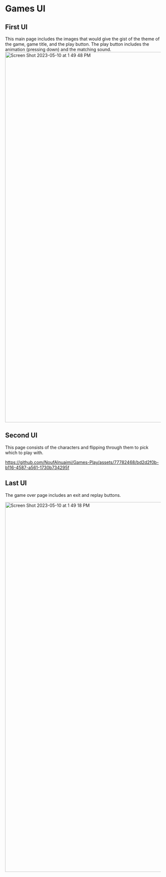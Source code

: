 # Games UI

## First UI 
This main page includes the images that would give the gist of the theme of the game, game title, and the play button. The play button includes the animation (pressing down) and the matching sound.
<img width="1194" alt="Screen Shot 2023-05-10 at 1 49 48 PM" src="https://github.com/NoufAlnuaimi/Games-Play/assets/77782468/26b8dcd6-d3d6-45d5-89f1-c94ed8e20a65">


## Second UI
This page consists of the characters and flipping through them to pick which to play with.


https://github.com/NoufAlnuaimi/Games-Play/assets/77782468/bd2d2f0b-b116-4587-a561-1730b734295f




## Last UI 
The game over page includes an exit and replay buttons.

<img width="1192" alt="Screen Shot 2023-05-10 at 1 49 18 PM" src="https://github.com/NoufAlnuaimi/Games-Play/assets/77782468/af874c03-4635-4cc9-a9c6-32a1251fe5f4">
